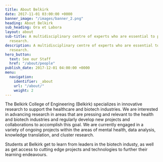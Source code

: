 ```yaml
---
title: About Belkirk
date: 2017-11-01 03:00:00 +0000
banner_image: "/images/banner_2.png"
heading: About Belkirk
sub_heading: Ora et Labora
layout: about
sub-title: A multidisciplinary centre of experts who are essential to patient-oriented
  research.
description: A multidisciplinary centre of experts who are essential to patient-oriented
  research.
hero_button:
  text: See our Staff
  href: "/about/people"
publish_date: 2017-12-01 04:00:00 +0000
menu:
  navigation:
    identifier: _about
    url: "/about/"
    weight: 2
---
```


The Belkirk College of Engineering (Belkirk) specializes in innovative research to support the healthcare and biotech industries. We are interested in advancing research in areas that are pressing and relevant to the health and biotech industries and regularly develop new projects and collaborations to accomplish this goal. We are currently engaged in a variety of ongoing projects within the areas of mental health, data analysis, knowledge translation, and cluster research.

Students at Belkirk get to learn from leaders in the biotech industy, as well as get access to cutting edge projects and technologies to further their learning endeavours.
